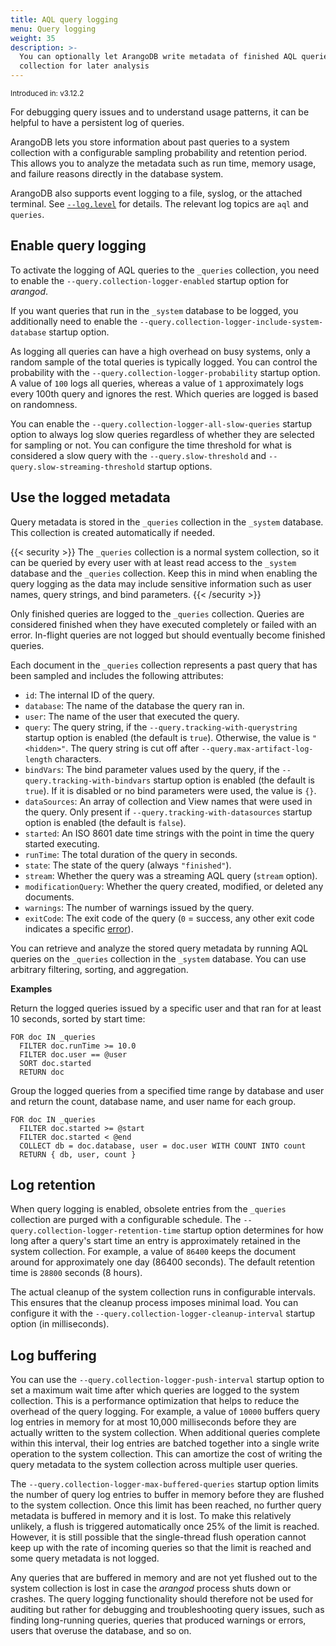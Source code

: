 ```yaml
---
title: AQL query logging
menu: Query logging
weight: 35
description: >-
  You can optionally let ArangoDB write metadata of finished AQL queries to a
  collection for later analysis
---
```

<small>Introduced in: v3.12.2</small>

For debugging query issues and to understand usage patterns, it can be helpful
to have a persistent log of queries.

ArangoDB lets you store information about past queries to a system collection
with a configurable sampling probability and retention period. This allows you
to analyze the metadata such as run time, memory usage, and failure reasons
directly in the database system.

ArangoDB also supports event logging to a file, syslog, or the attached terminal.
See [`--log.level`](../../components/arangodb-server/options.md#--loglevel) for
details. The relevant log topics are `aql` and `queries`.

## Enable query logging

To activate the logging of AQL queries to the `_queries` collection, you need to
enable the `--query.collection-logger-enabled` startup option for _arangod_.

If you want queries that run in the `_system` database to be logged, you
additionally need to enable the `--query.collection-logger-include-system-database`
startup option.

As logging all queries can have a high overhead on busy systems, only a random
sample of the total queries is typically logged. You can control the probability
with the `--query.collection-logger-probability` startup option. A value of `100`
logs all queries, whereas a value of `1` approximately logs every 100th query
and ignores the rest. Which queries are logged is based on randomness.

You can enable the `--query.collection-logger-all-slow-queries` startup option
to always log slow queries regardless of whether they are selected for sampling
or not. You can configure the time threshold for what is considered a slow query
with the `--query.slow-threshold` and `--query.slow-streaming-threshold`
startup options.

## Use the logged metadata

Query metadata is stored in the `_queries` collection in the `_system` database.
This collection is created automatically if needed.

{{< security >}}
The `_queries` collection is a normal system collection, so it can be queried by
every user with at least read access to the `_system` database and the `_queries`
collection. Keep this in mind when enabling the query logging as the data may
include sensitive information such as user names, query strings, and bind parameters.
{{< /security >}}

Only finished queries are logged to the `_queries` collection. Queries are
considered finished when they have executed completely or failed with an error.
In-flight queries are not logged but should eventually become finished queries.

Each document in the `_queries` collection represents a past query that has been
sampled and includes the following attributes:

- `id`: The internal ID of the query.
- `database`: The name of the database the query ran in.
- `user`: The name of the user that executed the query.
- `query`: The query string, if the `--query.tracking-with-querystring`
  startup option is enabled (the default is `true`). Otherwise, the value is
  `"<hidden>"`. The query string is cut off after
  `--query.max-artifact-log-length` characters.
- `bindVars`: The bind parameter values used by the query, if the
  `--query.tracking-with-bindvars` startup option is enabled (the default is
  `true`). If it is disabled or no bind parameters were used, the value is `{}`.
- `dataSources`: An array of collection and View names that were used in the
  query. Only present if `--query.tracking-with-datasources` startup option is
  enabled (the default is `false`).
- `started`: An ISO 8601 date time strings with the point in time the query
  started executing.
- `runTime`: The total duration of the query in seconds.
- `state`: The state of the query (always `"finished"`).
- `stream`:  Whether the query was a streaming AQL query (`stream` option).
- `modificationQuery`: Whether the query created, modified, or deleted any documents.
- `warnings`: The number of warnings issued by the query.
- `exitCode`: The exit code of the query (`0` = success, any other exit code
  indicates a specific [error](../../develop/error-codes-and-meanings.md)).

You can retrieve and analyze the stored query metadata by running AQL queries on
the `_queries` collection in the `_system` database. You can use arbitrary
filtering, sorting, and aggregation.

**Examples**

Return the logged queries issued by a specific user and that ran for at least
10 seconds, sorted by start time:

```aql
FOR doc IN _queries
  FILTER doc.runTime >= 10.0
  FILTER doc.user == @user
  SORT doc.started
  RETURN doc
```

Group the logged queries from a specified time range by database and user and
return the count, database name, and user name for each group.

```aql
FOR doc IN _queries
  FILTER doc.started >= @start
  FILTER doc.started < @end
  COLLECT db = doc.database, user = doc.user WITH COUNT INTO count
  RETURN { db, user, count }
```

## Log retention

When query logging is enabled, obsolete entries from the `_queries` collection
are purged with a configurable schedule. The `--query.collection-logger-retention-time`
startup option determines for how long after a query's start time an entry is
approximately retained in the system collection. For example, a value of `86400`
keeps the document around for approximately one day (86400 seconds).
The default retention time is `28800` seconds (8 hours).

The actual cleanup of the system collection runs in configurable intervals.
This ensures that the cleanup process imposes minimal load.
You can configure it with the `--query.collection-logger-cleanup-interval`
startup option (in milliseconds).

## Log buffering

You can use the `--query.collection-logger-push-interval` startup option to set
a maximum wait time after which queries are logged to the system collection.
This is a performance optimization that helps to reduce the overhead of the
query logging. For example, a value of `10000` buffers query log entries in
memory for at most 10,000 milliseconds before they are actually written to the
system collection. When additional queries complete within this interval, their
log entries are batched together into a single write operation to the
system collection. This can amortize the cost of writing the query metadata to
the system collection across multiple user queries.

The `--query.collection-logger-max-buffered-queries` startup option limits the
number of query log entries to buffer in memory before they are flushed to the
system collection. Once this limit has been reached, no further query metadata
is buffered in memory and it is lost. To make this relatively unlikely, a flush
is triggered automatically once 25% of the limit is reached. However, it is
still possible that the single-thread flush operation cannot keep up with the
rate of incoming queries so that the limit is reached and some query metadata is
not logged.

Any queries that are buffered in memory and are not yet flushed out to the
system collection is lost in case the _arangod_ process shuts down or crashes.
The query logging functionality should therefore not be used for auditing but
rather for debugging and troubleshooting query issues, such as finding
long-running queries, queries that produced warnings or errors, users that
overuse the database, and so on.

